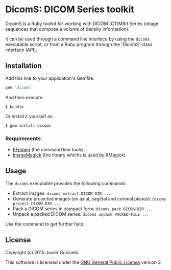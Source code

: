 # DicomS: DICOM Series toolkit

DicomS is a Ruby toolkit for working with DICOM (CT/MRI) Series
(image sequences that compose a volume of density information).

It can be used through a command line interface
by using the `dicoms` executable script, or
from a Ruby program through the 'DicomS' class interface (API).

## Installation

Add this line to your application's Gemfile:

```ruby
gem 'dicoms'
```

And then execute:

    $ bundle

Or install it yourself as:

    $ gem install dicoms

### Requirements

* [FFmpeg](https://www.ffmpeg.org/) (the command line tools).
* [ImageMagick](http://www.imagemagick.org/) (the library whichs is used by RMagick)

## Usage

The `dicoms` executable provides the following commands:

* Extract images: `dicoms extract DICOM-DIR ...`
* Generate projected images (on axial, sagittal and coronal planes):
  `dicoms project DICOM-DIR ...`
* Pack a DICOM series in compact form: `dicoms pack DICOM-DIR ...`
* Unpack a packed DICOM series: `dicoms unpack PACKED-FILE ...`

Use the command to get further help.

## License

Copyright (c) 2015 Javier Goizueta

This software is licensed under the
[GNU General Public License](./LICENSE.md) version 3.
